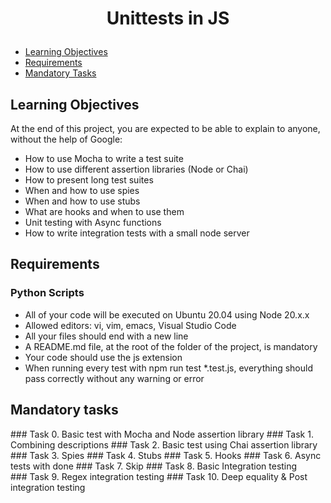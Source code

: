 # <p align="center">Unittests in JS</p>

- [Learning Objectives](#Learning_Objectives)
- [Requirements](#requirements)
- [Mandatory Tasks](#Mandatory_Tasks)

## Learning Objectives

At the end of this project, you are expected to be able to explain to anyone, without the help of Google:

- How to use Mocha to write a test suite
- How to use different assertion libraries (Node or Chai)
- How to present long test suites
- When and how to use spies
- When and how to use stubs
- What are hooks and when to use them
- Unit testing with Async functions
- How to write integration tests with a small node server

## Requirements

### Python Scripts

- All of your code will be executed on Ubuntu 20.04 using Node 20.x.x
- Allowed editors: vi, vim, emacs, Visual Studio Code
- All your files should end with a new line
- A README.md file, at the root of the folder of the project, is mandatory
- Your code should use the js extension
- When running every test with npm run test *.test.js, everything should pass correctly without any warning or error

## Mandatory tasks

### Task 0. Basic test with Mocha and Node assertion library
### Task 1. Combining descriptions
### Task 2. Basic test using Chai assertion library
### Task 3. Spies
### Task 4. Stubs
### Task 5. Hooks
### Task 6. Async tests with done
### Task 7. Skip
### Task 8. Basic Integration testing
### Task 9. Regex integration testing
### Task 10. Deep equality & Post integration testing